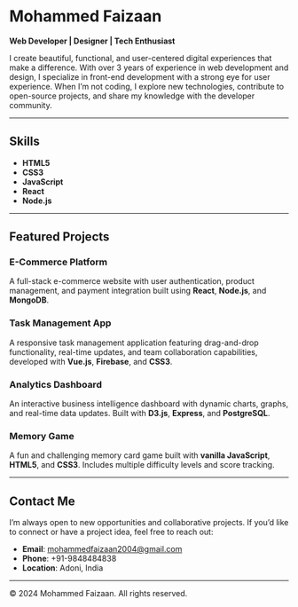 # Mohammed Faizaan

**Web Developer | Designer | Tech Enthusiast**

I create beautiful, functional, and user-centered digital experiences that make a difference. With over 3 years of experience in web development and design, I specialize in front-end development with a strong eye for user experience. When I’m not coding, I explore new technologies, contribute to open-source projects, and share my knowledge with the developer community.

---

##  Skills

- **HTML5**  
- **CSS3**  
- **JavaScript**  
- **React**  
- **Node.js**

---

##  Featured Projects

### E-Commerce Platform
A full-stack e-commerce website with user authentication, product management, and payment integration built using **React**, **Node.js**, and **MongoDB**.

### Task Management App
A responsive task management application featuring drag-and-drop functionality, real-time updates, and team collaboration capabilities, developed with **Vue.js**, **Firebase**, and **CSS3**.

### Analytics Dashboard
An interactive business intelligence dashboard with dynamic charts, graphs, and real-time data updates. Built with **D3.js**, **Express**, and **PostgreSQL**.

### Memory Game
A fun and challenging memory card game built with **vanilla JavaScript**, **HTML5**, and **CSS3**. Includes multiple difficulty levels and score tracking.

---

##  Contact Me

I’m always open to new opportunities and collaborative projects. If you’d like to connect or have a project idea, feel free to reach out:

- **Email**: [mohammedfaizaan2004@gmail.com](mailto:mohammedfaizaan2004@gmail.com)  
- **Phone**: +91-9848484838  
- **Location**: Adoni, India

---

© 2024 Mohammed Faizaan. All rights reserved.
